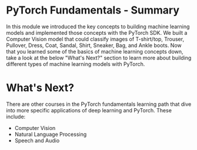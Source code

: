 # PyTorch Fundamentals - Summary

In this module we introduced the key concepts to building machine learning models and implemented those concepts with the PyTorch SDK. We built a Computer Vision model that could classify images of T-shirt/top, Trouser, Pullover, Dress, Coat, Sandal, Shirt, Sneaker, Bag, and Ankle boots. Now that you learned some of the basics of machine learning concepts down, take a look at the below "What's Next?" section to learn more about building different types of machine learning models with PyTorch.

# What's Next?

There are other courses in the PyTorch fundamentals learning path that dive into more specific applications of deep learning and PyTorch. These include:

- Computer Vision
- Natural Language Processing
- Speech and Audio

